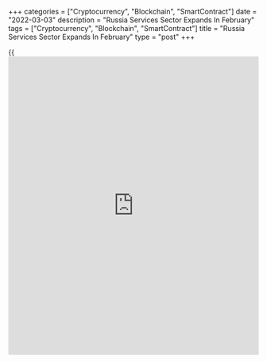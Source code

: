 +++
categories = ["Cryptocurrency", "Blockchain", "SmartContract"]
date = "2022-03-03"
description = "Russia Services Sector Expands In February"
tags = ["Cryptocurrency", "Blockchain", "SmartContract"]
title = "Russia Services Sector Expands In February"
type = "post"
+++

{{<iframe id="large-banner" src="https://www.bounty.group/#slide=4.0" width="100%" height="600" scrolling="no" style="border: 0px solid rgb(216, 221, 230); border-radius: 3px;">}}

Russia's service sector expanded in February, survey results from IHS
Markit showed on Thursday.

The services Purchasing Managers' Index rose to 52.1 in February from
49.8 in January. Any reading above 50.0 indicates expansion.

"Russian service providers registered a pick-up in growth momentum
during February, as activity returned to expansion," Sian Jones, Senior
Economist at IHS Markit, said.

New [business][1] remained unchanged in February and new export orders
increased.

Input prices rose further in February and selling prices increased at a
softer pace.

The outlook for the next 12 months increased in February and the degree
of confidence was the strongest since September last year.

The composite output index rose to 50.8 in February from 50.3 in
January. This was the fastest since July last year.

For comments and feedback [contact](https://www.playgroundfx.com/contact/): editorial@rtt[news](https://www.letsplayfx.com/blog/forex-news-website/).com

[Economic News][2]

 **What parts of the world are seeing the best (and worst) economic
performances lately? Click[here][3] to check out our [Econ Scorecard][3]
and find out! See up-to-the-moment [ranking](https://www.playgroundfx.com/blog/crypto-exchange-ranking/)s for the best and worst
performers in [GDP][4], [unemployment rate][5], [inflation][6] and much
more.**

   1. www.rtt[news](https://www.letsplayfx.com/blog/forex-news-website/).com/Content/Business.aspx
   2. www.rtt[news](https://www.letsplayfx.com/blog/forex-news-website/).com/Content/EconomicNews.aspx
   3. www.rtt[news](https://www.letsplayfx.com/blog/forex-news-website/).com/economic-scorecard/world-rank/industrial-production/highest-performance.aspx
   4. www.rtt[news](https://www.letsplayfx.com/blog/forex-news-website/).com/economic-scorecard/world-rank/GDP/highest-performance.aspx
   5. www.rtt[news](https://www.letsplayfx.com/blog/forex-news-website/).com/economic-scorecard/world-rank/unemployment-rate/lowest-performance.aspx
   6. www.rtt[news](https://www.letsplayfx.com/blog/forex-news-website/).com/economic-scorecard/world-rank/CPI/highest-performance.aspx